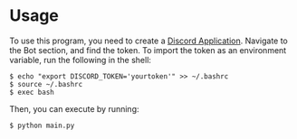 # Usage

To use this program, you need to create a [Discord Application](https://discord.com/developers/applications).
Navigate to the Bot section, and find the token. To import the token as an environment
variable, run the following in the shell:

```shell
$ echo "export DISCORD_TOKEN='yourtoken'" >> ~/.bashrc
$ source ~/.bashrc
$ exec bash
```

Then, you can execute by running:

```shell
$ python main.py
```